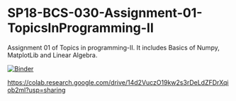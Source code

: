 # SP18-BCS-030-Assignment-01-TopicsInProgramming-II
Assignment 01 of Topics in programming-II. It includes Basics of Numpy, MatplotLib and Linear Algebra.


[![Binder](https://mybinder.org/badge_logo.svg)](https://mybinder.org/v2/gh/AsadZahed/SP18-BCS-030-Assignment-01-TopicsInProgramming-II.git/master)


https://colab.research.google.com/drive/14d2VuczO19kw2s3rDeLdZFDrXqiob2ml?usp=sharing
